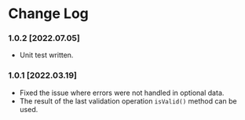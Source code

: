 # Change Log

### 1.0.2 [2022.07.05]

- Unit test written.

### 1.0.1 [2022.03.19]

- Fixed the issue where errors were not handled in optional data.
- The result of the last validation operation `isValid()` method can be used.
